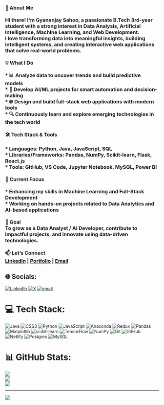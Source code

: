 
### 👋 About Me<br><br>Hi there! I'm **Gyananjay Sahoo**, a passionate **B.Tech 3rd-year student** with a strong interest in **Data Analysis, Artificial Intelligence, Machine Learning, and Web Development**.<br>I love transforming data into meaningful insights, building intelligent systems, and creating interactive web applications that solve real-world problems.<br><br>💡 **What I Do**<br><br>* 📊 Analyze data to uncover trends and build predictive models<br>* 🤖 Develop AI/ML projects for smart automation and decision-making<br>* 🌐 Design and build full-stack web applications with modern tools<br>* 🔍 Continuously learn and explore emerging technologies in the tech world<br><br>🛠 **Tech Stack & Tools**<br><br>* **Languages:** Python, Java, JavaScript, SQL<br>* **Libraries/Frameworks:** Pandas, NumPy, Scikit-learn, Flask, React.js<br>* **Tools:** GitHub, VS Code, Jupyter Notebook, MySQL, Power BI<br><br>🎯 **Current Focus**<br><br>* Enhancing my skills in **Machine Learning** and **Full-Stack Development**<br>* Working on hands-on projects related to **Data Analytics** and **AI-based applications**<br><br>🚀 **Goal**<br>To grow as a **Data Analyst / AI Developer**, contribute to impactful projects, and innovate using data-driven technologies.<br><br>📫 **Let’s Connect**<br>[LinkedIn](#) | [Portfolio](#) | [Email](#)<br>


## 🌐 Socials:
[![LinkedIn](https://img.shields.io/badge/LinkedIn-%230077B5.svg?logo=linkedin&logoColor=white)](https://linkedin.com/in/https://www.linkedin.com/in/gyananjay-sahoo/) [![X](https://img.shields.io/badge/X-black.svg?logo=X&logoColor=white)](https://x.com/https://x.com/sahoo_gyananjay?t=ThvU_FeUoDzjKnRWu2kQNA&s=08) [![email](https://img.shields.io/badge/Email-D14836?logo=gmail&logoColor=white)](mailto:gyananjaysahoo8@gmail.com) 

# 💻 Tech Stack:
![Java](https://img.shields.io/badge/java-%23ED8B00.svg?style=for-the-badge&logo=openjdk&logoColor=white) ![CSS3](https://img.shields.io/badge/css3-%231572B6.svg?style=for-the-badge&logo=css3&logoColor=white) ![Python](https://img.shields.io/badge/python-3670A0?style=for-the-badge&logo=python&logoColor=ffdd54) ![JavaScript](https://img.shields.io/badge/javascript-%23323330.svg?style=for-the-badge&logo=javascript&logoColor=%23F7DF1E) ![Anaconda](https://img.shields.io/badge/Anaconda-%2344A833.svg?style=for-the-badge&logo=anaconda&logoColor=white) ![Redux](https://img.shields.io/badge/redux-%23593d88.svg?style=for-the-badge&logo=redux&logoColor=white) ![Pandas](https://img.shields.io/badge/pandas-%23150458.svg?style=for-the-badge&logo=pandas&logoColor=white) ![Matplotlib](https://img.shields.io/badge/Matplotlib-%23ffffff.svg?style=for-the-badge&logo=Matplotlib&logoColor=black) ![scikit-learn](https://img.shields.io/badge/scikit--learn-%23F7931E.svg?style=for-the-badge&logo=scikit-learn&logoColor=white) ![TensorFlow](https://img.shields.io/badge/TensorFlow-%23FF6F00.svg?style=for-the-badge&logo=TensorFlow&logoColor=white) ![NumPy](https://img.shields.io/badge/numpy-%23013243.svg?style=for-the-badge&logo=numpy&logoColor=white) ![Git](https://img.shields.io/badge/git-%23F05033.svg?style=for-the-badge&logo=git&logoColor=white) ![GitHub](https://img.shields.io/badge/github-%23121011.svg?style=for-the-badge&logo=github&logoColor=white) ![Netlify](https://img.shields.io/badge/netlify-%23000000.svg?style=for-the-badge&logo=netlify&logoColor=#00C7B7) ![Postgres](https://img.shields.io/badge/postgres-%23316192.svg?style=for-the-badge&logo=postgresql&logoColor=white) ![MySQL](https://img.shields.io/badge/mysql-4479A1.svg?style=for-the-badge&logo=mysql&logoColor=white)
# 📊 GitHub Stats:
![](https://github-readme-stats.vercel.app/api?username=Gyananjay600&theme=dark&hide_border=false&include_all_commits=true&count_private=true)<br/>
![](https://nirzak-streak-stats.vercel.app/?user=Gyananjay600&theme=dark&hide_border=false)<br/>
![](https://github-readme-stats.vercel.app/api/top-langs/?username=Gyananjay600&theme=dark&hide_border=false&include_all_commits=true&count_private=true&layout=compact)

---
[![](https://visitcount.itsvg.in/api?id=Gyananjay600&icon=0&color=0)](https://visitcount.itsvg.in)

<!-- Proudly created with GPRM ( https://gprm.itsvg.in ) -->
